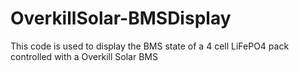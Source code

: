 # OverkillSolar-BMSDisplay
This code is used to display the BMS state of a 4 cell LiFePO4 pack controlled with a Overkill Solar BMS
